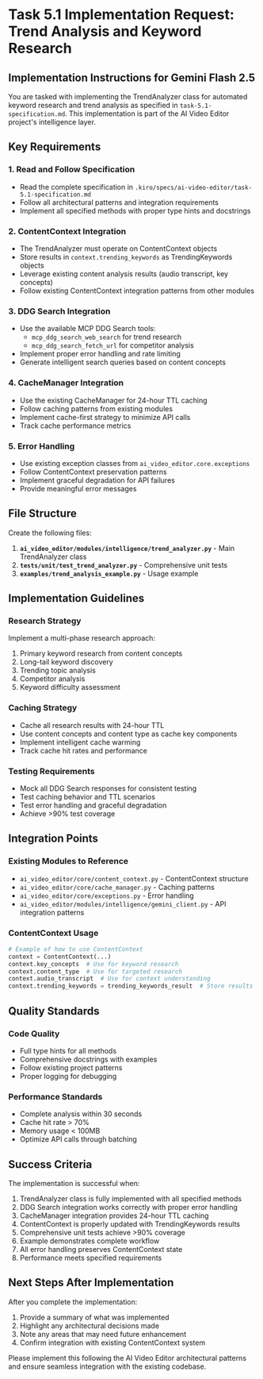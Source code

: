 # Task 5.1 Implementation Request: Trend Analysis and Keyword Research

## Implementation Instructions for Gemini Flash 2.5

You are tasked with implementing the TrendAnalyzer class for automated keyword research and trend analysis as specified in `task-5.1-specification.md`. This implementation is part of the AI Video Editor project's intelligence layer.

## Key Requirements

### 1. Read and Follow Specification
- Read the complete specification in `.kiro/specs/ai-video-editor/task-5.1-specification.md`
- Follow all architectural patterns and integration requirements
- Implement all specified methods with proper type hints and docstrings

### 2. ContentContext Integration
- The TrendAnalyzer must operate on ContentContext objects
- Store results in `context.trending_keywords` as TrendingKeywords objects
- Leverage existing content analysis results (audio transcript, key concepts)
- Follow existing ContentContext integration patterns from other modules

### 3. DDG Search Integration
- Use the available MCP DDG Search tools:
  - `mcp_ddg_search_web_search` for trend research
  - `mcp_ddg_search_fetch_url` for competitor analysis
- Implement proper error handling and rate limiting
- Generate intelligent search queries based on content concepts

### 4. CacheManager Integration
- Use the existing CacheManager for 24-hour TTL caching
- Follow caching patterns from existing modules
- Implement cache-first strategy to minimize API calls
- Track cache performance metrics

### 5. Error Handling
- Use existing exception classes from `ai_video_editor.core.exceptions`
- Follow ContentContext preservation patterns
- Implement graceful degradation for API failures
- Provide meaningful error messages

## File Structure

Create the following files:

1. **`ai_video_editor/modules/intelligence/trend_analyzer.py`** - Main TrendAnalyzer class
2. **`tests/unit/test_trend_analyzer.py`** - Comprehensive unit tests
3. **`examples/trend_analysis_example.py`** - Usage example

## Implementation Guidelines

### Research Strategy
Implement a multi-phase research approach:
1. Primary keyword research from content concepts
2. Long-tail keyword discovery
3. Trending topic analysis
4. Competitor analysis
5. Keyword difficulty assessment

### Caching Strategy
- Cache all research results with 24-hour TTL
- Use content concepts and content type as cache key components
- Implement intelligent cache warming
- Track cache hit rates and performance

### Testing Requirements
- Mock all DDG Search responses for consistent testing
- Test caching behavior and TTL scenarios
- Test error handling and graceful degradation
- Achieve >90% test coverage

## Integration Points

### Existing Modules to Reference
- `ai_video_editor/core/content_context.py` - ContentContext structure
- `ai_video_editor/core/cache_manager.py` - Caching patterns
- `ai_video_editor/core/exceptions.py` - Error handling
- `ai_video_editor/modules/intelligence/gemini_client.py` - API integration patterns

### ContentContext Usage
```python
# Example of how to use ContentContext
context = ContentContext(...)
context.key_concepts  # Use for keyword research
context.content_type  # Use for targeted research
context.audio_transcript  # Use for context understanding
context.trending_keywords = trending_keywords_result  # Store results
```

## Quality Standards

### Code Quality
- Full type hints for all methods
- Comprehensive docstrings with examples
- Follow existing project patterns
- Proper logging for debugging

### Performance Standards
- Complete analysis within 30 seconds
- Cache hit rate > 70%
- Memory usage < 100MB
- Optimize API calls through batching

## Success Criteria

The implementation is successful when:
1. TrendAnalyzer class is fully implemented with all specified methods
2. DDG Search integration works correctly with proper error handling
3. CacheManager integration provides 24-hour TTL caching
4. ContentContext is properly updated with TrendingKeywords results
5. Comprehensive unit tests achieve >90% coverage
6. Example demonstrates complete workflow
7. All error handling preserves ContentContext state
8. Performance meets specified requirements

## Next Steps After Implementation

After you complete the implementation:
1. Provide a summary of what was implemented
2. Highlight any architectural decisions made
3. Note any areas that may need future enhancement
4. Confirm integration with existing ContentContext system

Please implement this following the AI Video Editor architectural patterns and ensure seamless integration with the existing codebase.